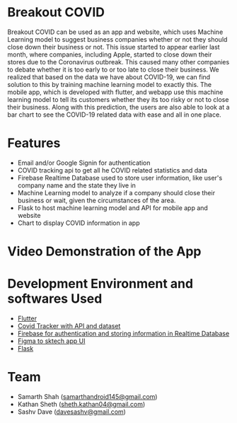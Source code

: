 # Breakout COVID

Breakout COVID can be used as an app and website, which uses Machine Learning model to suggest business companies whether or not they should close down their business or not. This issue started to appear earlier last month, where companies, including Apple, started to close down their stores due to the Coronavirus outbreak. This caused many other companies to debate whether it is too early to or too late to close their business. We realized that based on the data we have about COVID-19, we can find solution to this by training machine learning model to exactly this. The mobile app, which is developed with flutter, and webapp use this machine learning model to tell its customers whether they its too risky or not to close their business. Along with this prediction, the users are also able to look at a bar chart to see the COVID-19 related data with ease and all in one place. 

# Features

* Email and/or Google Signin for authentication 
* COVID tracking api to get all he COVID related statistics and data
* Firebase Realtime Database used to store user information, like user's company name and the state they live in
* Machine Learning model to analyze if a company should close their business or wait, given the circumstances of the area.
* Flask to host machine learning model and API for mobile app and website
* Chart to display COVID information in app

# Video Demonstration of the App



# Development Environment and softwares Used

* [Flutter](https://flutter.dev/)
* [Covid Tracker with API and dataset](https://covidtracking.com/data)
* [Firebase for authentication and storing information in Realtime Database](https://firebase.google.com/)
* [Figma to sktech app UI](https://www.figma.com/)
* [Flask](https://flask.palletsprojects.com/en/1.1.x/)

# Team

* Samarth Shah (samarthandroid145@gmail.com)
* Kathan Sheth (sheth.kathan04@gmail.com)
* Sashv Dave (davesashv@gmail.com)
